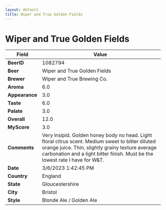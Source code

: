 ```yaml
---
layout: default
title: Wiper and True Golden Fields
---
```


# Wiper and True Golden Fields

| Field         | Value     |
|---------------|-----------|
| **BeerID** | 1082794 |
| **Beer** | Wiper and True Golden Fields |
| **Brewer** | Wiper and True Brewing Co. |
| **Aroma** | 6.0 |
| **Appearance** | 3.0 |
| **Taste** | 6.0 |
| **Palate** | 3.0 |
| **Overall** | 12.0 |
| **MyScore** | 3.0 |
| **Comments** | Very insipid. Golden honey body no head. Light floral citrus scent. Medium sweet to bitter diluted orange juice. Thin, slightly grainy texture average carbonation and a light bitter finish. Must be the lowest rate I have for W&T. |
| **Date** | 3/6/2023 1:42:45 PM |
| **Country** | England |
| **State** | Gloucestershire |
| **City** | Bristol |
| **Style** | Blonde Ale / Golden Ale |
